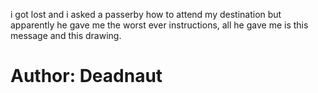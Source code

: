<p>i got lost and i asked a passerby how to attend my destination but apparently he gave me the worst ever instructions, all he gave me is this message and this drawing.</p>

<h1>Author: Deadnaut</h1>